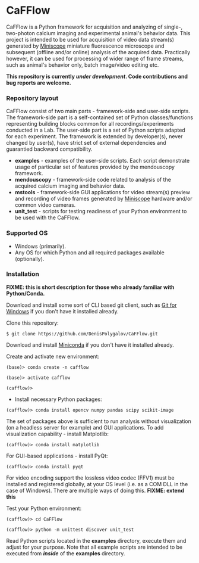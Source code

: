 # CaFFlow

CaFFlow is a Python framework for acquisition and analyzing of single-,
two-photon calcium imaging and experimental animal's behavior data.
This project is intended to be used for acquisition of video data stream(s) generated
by [Miniscope](http://miniscope.org) miniature fluorescence microscope and subsequent
(offline and/or online) analysis of the acquired data.
Practically however, it can be used for processing of wider range of frame streams,
such as animal's behavior only, batch image/video editing etc.

**This repository is currently _under_ _development_. Code contributions and bug reports are welcome.**

### Repository layout

CaFFlow consist of two main parts - framework-side and user-side scripts.
The framework-side part is a self-contained set of Python classes/functions representing
building blocks common for all recordings/experiments conducted in a Lab.
The user-side part is a set of Python scripts adapted for each experiment.
The framework is extended by developer(s), never changed by user(s),
have strict set of external dependencies and guarantied backward compatibility.


- __examples__ - examples of the user-side scripts. Each script demonstrate usage of particular set of features provided by the mendouscopy framework.
- __mendouscopy__ - framework-side code related to analysis of the acquired calcium imaging and behavior data.
- __mstools__ - framework-side GUI applications for video stream(s) preview and recording of video frames generated by [Miniscope](http://miniscope.org) hardware and/or common video cameras.
- __unit_test__ - scripts for testing readiness of your Python environment to be used with the CaFFlow.


### Supported OS

- Windows (primarily).
- Any OS for which Python and all required packages available (optionally).


### Installation

__FIXME: this is short description for those who already familiar with Python/Conda.__

Download and install some sort of CLI based git client, such as 
[Git for Windows](https://git-scm.com/download/win) if you don't have it installed already.

Clone this repository:

`$ git clone https://github.com/DenisPolygalov/CaFFlow.git`

Download and install [Miniconda](https://docs.conda.io/en/latest/miniconda.html) if you don't have it installed already.

Create and activate new environment:

`(base)> conda create -n cafflow`

`(base)> activate cafflow`

`(cafflow)>`

- Install necessary Python packages:

`(cafflow)> conda install opencv numpy pandas scipy scikit-image`

The set of packages above is sufficient to run analysis without visualization (on a headless server for example) and GUI applications.
To add visualization capability - install Matplotlib:

`(cafflow)> conda install matplotlib`

For GUI-based applications - install PyQt:

`(cafflow)> conda install pyqt`

For video encoding support the lossless video codec (FFV1)
must be installed and registered globally, at your OS level
(i.e. as a COM DLL in the case of Windows).
There are multiple ways of doing this. __FIXME: extend this__

Test your Python environment:

`(cafflow)> cd CaFFlow`

`(cafflow)> python -m unittest discover unit_test`

Read Python scripts located in the __examples__ directory, execute them and adjust for your purpose.
Note that all example scripts are intended to be executed from __*inside*__ of the __examples__ directory.
